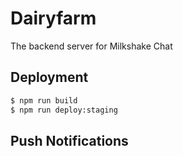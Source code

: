 # Dairyfarm

The backend server for Milkshake Chat

## Deployment

```sh
$ npm run build
$ npm run deploy:staging
```

## Push Notifications
